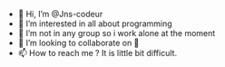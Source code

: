 - 👋 Hi, I’m @Jns-codeur
- 👀 I’m interested in all about programming 
- 🌱 I’m not in any group so i work alone at the moment  
- 💞️ I’m looking to collaborate on 🤭
- 📫 How to reach me ? It is little bit difficult.

<!---
J-codeur/J-codeur is a ✨ special ✨ repository because its `README.md` (this file) appears on your GitHub profile.
You can click the Preview link to take a look at your changes.
--->
